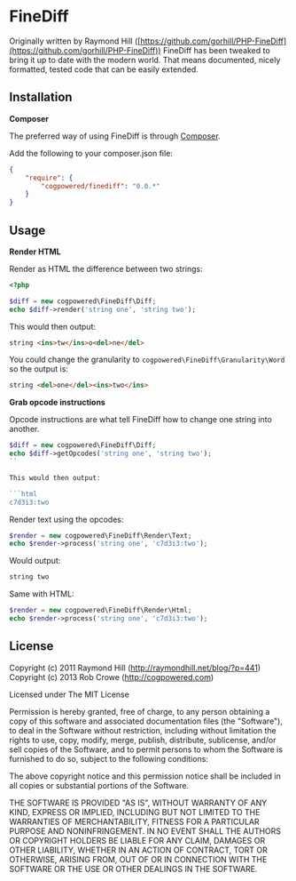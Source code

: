 FineDiff
========

Originally written by Raymond Hill ([https://github.com/gorhill/PHP-FineDiff](https://github.com/gorhill/PHP-FineDiff)) FineDiff has been tweaked to bring it up to date with the modern world. That means documented, nicely formatted, tested code that can be easily extended.

Installation
------------

**Composer**

The preferred way of using FineDiff is through [Composer](http://getcomposer.org).

Add the following to your composer.json file:

```json
{
    "require": {
        "cogpowered/finediff": "0.0.*"
    }
}
```

Usage
-----

**Render HTML**


Render as HTML the difference between two strings:

```php
<?php

$diff = new cogpowered\FineDiff\Diff;
echo $diff->render('string one', 'string two');
```

This would then output:

```html
string <ins>tw</ins>o<del>ne</del>
```

You could change the granularity to `cogpowered\FineDiff\Granularity\Word` so the output is:

```html
string <del>one</del><ins>two</ins>
```

**Grab opcode instructions**

Opcode instructions are what tell FineDiff how to change one string into another.

```php
$diff = new cogpowered\FineDiff\Diff;
echo $diff->getOpcodes('string one', 'string two');
``

This would then output:

```html
c7d3i3:two
```

Render text using the opcodes:
```php
$render = new cogpowered\FineDiff\Render\Text;
echo $render->process('string one', 'c7d3i3:two');
```

Would output:
```html
string two
```

Same with HTML:
```php
$render = new cogpowered\FineDiff\Render\Html;
echo $render->process('string one', 'c7d3i3:two');
```

License
-------

Copyright (c) 2011 Raymond Hill (http://raymondhill.net/blog/?p=441)
Copyright (c) 2013 Rob Crowe (http://cogpowered.com)

Licensed under The MIT License

Permission is hereby granted, free of charge, to any person obtaining a copy
of this software and associated documentation files (the "Software"), to deal
in the Software without restriction, including without limitation the rights
to use, copy, modify, merge, publish, distribute, sublicense, and/or sell
copies of the Software, and to permit persons to whom the Software is
furnished to do so, subject to the following conditions:

The above copyright notice and this permission notice shall be included in
all copies or substantial portions of the Software.

THE SOFTWARE IS PROVIDED "AS IS", WITHOUT WARRANTY OF ANY KIND, EXPRESS OR
IMPLIED, INCLUDING BUT NOT LIMITED TO THE WARRANTIES OF MERCHANTABILITY,
FITNESS FOR A PARTICULAR PURPOSE AND NONINFRINGEMENT. IN NO EVENT SHALL THE
AUTHORS OR COPYRIGHT HOLDERS BE LIABLE FOR ANY CLAIM, DAMAGES OR OTHER
LIABILITY, WHETHER IN AN ACTION OF CONTRACT, TORT OR OTHERWISE, ARISING FROM,
OUT OF OR IN CONNECTION WITH THE SOFTWARE OR THE USE OR OTHER DEALINGS IN
THE SOFTWARE.